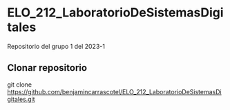 # ELO_212_LaboratorioDeSistemasDigitales

Repositorio del grupo 1 del 2023-1

## Clonar repositorio

git clone https://github.com/benjamincarrascotel/ELO_212_LaboratorioDeSistemasDigitales.git
